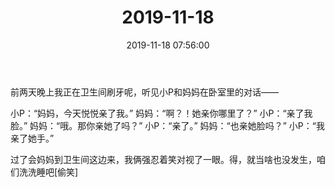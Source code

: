 ﻿---
title: "2019-11-18"
date: 2019-11-18 07:56:00
tags: 文字
categories: 爸爸
---
前两天晚上我正在卫生间刷牙呢，听见小P和妈妈在卧室里的对话——

小P：“妈妈，今天悦悦亲了我。”
妈妈：“啊？！她亲你哪里了？”
小P：“亲了我脸。”
妈妈：“哦。那你亲她了吗？”
小P：“亲了。”
妈妈：“也亲她脸吗？”
小P：“我亲了她手。”

过了会妈妈到卫生间这边来，我俩强忍着笑对视了一眼。得，就当啥也没发生，咱们洗洗睡吧[偷笑]